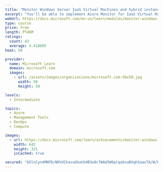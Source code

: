 ```yaml
---
title: "Monitor Windows Server IaaS Virtual Machines and hybrid instances"
excerpt: "You'll be able to implement Azure Monitor for IaaS Virtual Machines in Azure, implement Azure Monitor in on-premises environments, and use dependency maps."
webUrl: https://docs.microsoft.com/en-us/learn/modules/monitor-windows-server-iaas-virtual-machines-hybrid-instances/
type: course
price: Free
length: PT46M
ratings:
  count: 43
  average: 4.418605
heat: 50

provider:
  name: Microsoft Learn
  domain: microsoft.com
  images:
    - url: /assets/images/organizations/microsoft.com-50x50.jpg
      width: 50
      height: 50

levels:
  - Intermediate

topics:
  - Azure
  - Management Tools
  - DevOps
  - Compute

images:
  - url: https://docs.microsoft.com/learn/achievements/monitor-windows-server-iaas-vms-and-hybrid-instances-social.png
    width: 642
    height: 321
    isCached: true

secured: "b5lnCyn4MNFD/NRVdIkavuGbatb4B3w9c7WAd5W9pCqo6xuBXqhSaaxTA/W/bIaSMhunxDny4p1CCUwMmsvUjSvI2XiDPU3VVX5qxfYQIIkFQ5qR871GFzjSv3sLYilM4UgnIWP9/eDA9LW+Qkie1ZqB6PAEXL0StzBcImlSdx5Afh9Wjn+owHGXpvkOTZ9qT49/hoI3hHXjDHJkh8OpWrknM4wbCkFpnqrUwNqQcH81ssszb2ZiSe5MD4BIllsCXWgUv7HJwE8m2rZeXz8GtJhWm80nyB7zAiHoUSToXa7m5+ukEMhLwE4J43LhIdAl89eRYPW4BdlLmglzhqxGZe0owPbDJ/fuONVetqu2hDX9jXnj4CDN5iEh+rbO4tLdHkoYhHkJ3wyacs2Byc0hJTnuy5vVhrMq+uXmE23+g1I=;+FM3ffzGQ6gp0lrAjJ+shA=="
---
```


